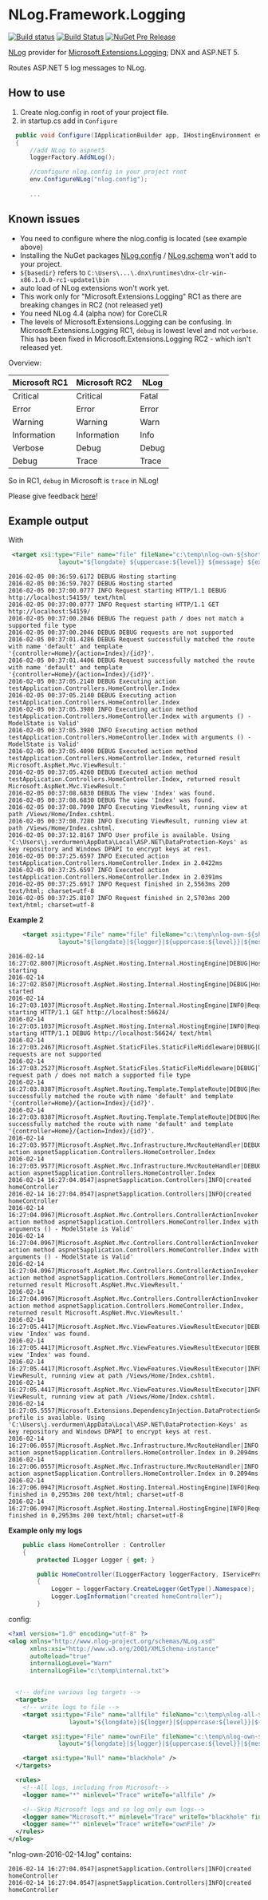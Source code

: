 # NLog.Framework.Logging

[![Build status](https://ci.appveyor.com/api/projects/status/0nrg8cksp4b6tab1/branch/master?svg=true)](https://ci.appveyor.com/project/nlog/nlog-framework-logging/branch/master)
[![Build Status](https://travis-ci.org/NLog/NLog.Framework.Logging.svg?branch=master)](https://travis-ci.org/NLog/NLog.Framework.Logging)
[![NuGet Pre Release](https://img.shields.io/nuget/vpre/NLog.Framework.Logging.svg)](https://www.nuget.org/packages/NLog.Framework.Logging)

[NLog](https://github.com/NLog/NLog) provider for [Microsoft.Extensions.Logging](https://github.com/aspnet/Logging); DNX and ASP.NET 5.


Routes ASP.NET 5 log messages to NLog.


How to use
----

1. Create nlog.config in root of your project file.
2.  in startup.cs add in `Configure`

```c#
  public void Configure(IApplicationBuilder app, IHostingEnvironment env, ILoggerFactory loggerFactory)
  {
      //add NLog to aspnet5
      loggerFactory.AddNLog();

      //configure nlog.config in your project root
      env.ConfigureNLog("nlog.config");
      
      ...
```  
  
Known issues
---
- You need to configure where the nlog.config is located (see example above)
- Installing the NuGet packages [NLog.config](https://www.nuget.org/packages/NLog.Config/) / [NLog.schema](https://www.nuget.org/packages/NLog.Schema/) won't add to your project. 
- `${basedir}` refers to `C:\Users\...\.dnx\runtimes\dnx-clr-win-x86.1.0.0-rc1-update1\bin`
- auto load of NLog extensions won't work yet.
- This work only for "Microsoft.Extensions.Logging" RC1 as there are breaking changes in RC2 (not released yet)
- You need NLog 4.4 (alpha now) for CoreCLR
- The levels of Microsoft.Extensions.Logging can be confusing. In  Microsoft.Extensions.Logging RC1, `debug` is lowest level and not `verbose`. This has been fixed in Microsoft.Extensions.Logging RC2 - which isn't released yet.

Overview:


Microsoft RC1 | Microsoft RC2 | NLog
-------------|--------------|-----------
Critical	   | Critical     | Fatal
Error	       | Error        | Error
Warning	     | Warning      | Warn
Information	 | Information  | Info
Verbose	     | Debug        | Debug
Debug	       | Trace        | Trace

So in RC1, `debug` in Microsoft is `trace` in NLog! 

Please give feedback [here](https://github.com/NLog/NLog.Framework.Logging/issues/8)!


Example output
---

With 

```xml
 <target xsi:type="File" name="file" fileName="c:\temp\nlog-own-${shortdate}.log"
              layout="${longdate} ${uppercase:${level}} ${message} ${exception}" />
```

```
2016-02-05 00:36:59.6172 DEBUG Hosting starting
2016-02-05 00:36:59.7027 DEBUG Hosting started
2016-02-05 00:37:00.0777 INFO Request starting HTTP/1.1 DEBUG http://localhost:54159/ text/html 
2016-02-05 00:37:00.0777 INFO Request starting HTTP/1.1 GET http://localhost:54159/  
2016-02-05 00:37:00.2046 DEBUG The request path / does not match a supported file type
2016-02-05 00:37:00.2046 DEBUG DEBUG requests are not supported
2016-02-05 00:37:01.4286 DEBUG Request successfully matched the route with name 'default' and template '{controller=Home}/{action=Index}/{id?}'.
2016-02-05 00:37:01.4406 DEBUG Request successfully matched the route with name 'default' and template '{controller=Home}/{action=Index}/{id?}'.
2016-02-05 00:37:05.2140 DEBUG Executing action testApplication.Controllers.HomeController.Index
2016-02-05 00:37:05.2140 DEBUG Executing action testApplication.Controllers.HomeController.Index
2016-02-05 00:37:05.3980 INFO Executing action method testApplication.Controllers.HomeController.Index with arguments () - ModelState is Valid'
2016-02-05 00:37:05.3980 INFO Executing action method testApplication.Controllers.HomeController.Index with arguments () - ModelState is Valid'
2016-02-05 00:37:05.4090 DEBUG Executed action method testApplication.Controllers.HomeController.Index, returned result Microsoft.AspNet.Mvc.ViewResult.'
2016-02-05 00:37:05.4260 DEBUG Executed action method testApplication.Controllers.HomeController.Index, returned result Microsoft.AspNet.Mvc.ViewResult.'
2016-02-05 00:37:08.6830 DEBUG The view 'Index' was found.
2016-02-05 00:37:08.6830 DEBUG The view 'Index' was found.
2016-02-05 00:37:08.7090 INFO Executing ViewResult, running view at path /Views/Home/Index.cshtml.
2016-02-05 00:37:08.7280 INFO Executing ViewResult, running view at path /Views/Home/Index.cshtml.
2016-02-05 00:37:12.8167 INFO User profile is available. Using 'C:\Users\j.verdurmen\AppData\Local\ASP.NET\DataProtection-Keys' as key repository and Windows DPAPI to encrypt keys at rest.
2016-02-05 00:37:25.6597 INFO Executed action testApplication.Controllers.HomeController.Index in 2.0422ms
2016-02-05 00:37:25.6597 INFO Executed action testApplication.Controllers.HomeController.Index in 2.0391ms
2016-02-05 00:37:25.6917 INFO Request finished in 2,5563ms 200 text/html; charset=utf-8
2016-02-05 00:37:25.8107 INFO Request finished in 2,5703ms 200 text/html; charset=utf-8
```

**Example 2**
```xml
    <target xsi:type="File" name="file" fileName="c:\temp\nlog-own-${shortdate}.log"
              layout="${longdate}|${logger}|${uppercase:${level}}|${message} ${exception}" />
```

```
2016-02-14 16:27:02.8007|Microsoft.AspNet.Hosting.Internal.HostingEngine|DEBUG|Hosting starting 
2016-02-14 16:27:02.8507|Microsoft.AspNet.Hosting.Internal.HostingEngine|DEBUG|Hosting started 
2016-02-14 16:27:03.1037|Microsoft.AspNet.Hosting.Internal.HostingEngine|INFO|Request starting HTTP/1.1 GET http://localhost:56624/   
2016-02-14 16:27:03.1037|Microsoft.AspNet.Hosting.Internal.HostingEngine|INFO|Request starting HTTP/1.1 DEBUG http://localhost:56624/ text/html  
2016-02-14 16:27:03.2467|Microsoft.AspNet.StaticFiles.StaticFileMiddleware|DEBUG|DEBUG requests are not supported 
2016-02-14 16:27:03.2527|Microsoft.AspNet.StaticFiles.StaticFileMiddleware|DEBUG|The request path / does not match a supported file type 
2016-02-14 16:27:03.8387|Microsoft.AspNet.Routing.Template.TemplateRoute|DEBUG|Request successfully matched the route with name 'default' and template '{controller=Home}/{action=Index}/{id?}'. 
2016-02-14 16:27:03.8387|Microsoft.AspNet.Routing.Template.TemplateRoute|DEBUG|Request successfully matched the route with name 'default' and template '{controller=Home}/{action=Index}/{id?}'. 
2016-02-14 16:27:03.9577|Microsoft.AspNet.Mvc.Infrastructure.MvcRouteHandler|DEBUG|Executing action aspnet5application.Controllers.HomeController.Index 
2016-02-14 16:27:03.9577|Microsoft.AspNet.Mvc.Infrastructure.MvcRouteHandler|DEBUG|Executing action aspnet5application.Controllers.HomeController.Index 
2016-02-14 16:27:04.0547|aspnet5application.Controllers|INFO|created homeController 
2016-02-14 16:27:04.0547|aspnet5application.Controllers|INFO|created homeController 
2016-02-14 16:27:04.0967|Microsoft.AspNet.Mvc.Controllers.ControllerActionInvoker|INFO|Executing action method aspnet5application.Controllers.HomeController.Index with arguments () - ModelState is Valid' 
2016-02-14 16:27:04.0967|Microsoft.AspNet.Mvc.Controllers.ControllerActionInvoker|INFO|Executing action method aspnet5application.Controllers.HomeController.Index with arguments () - ModelState is Valid' 
2016-02-14 16:27:04.0967|Microsoft.AspNet.Mvc.Controllers.ControllerActionInvoker|DEBUG|Executed action method aspnet5application.Controllers.HomeController.Index, returned result Microsoft.AspNet.Mvc.ViewResult.' 
2016-02-14 16:27:04.0967|Microsoft.AspNet.Mvc.Controllers.ControllerActionInvoker|DEBUG|Executed action method aspnet5application.Controllers.HomeController.Index, returned result Microsoft.AspNet.Mvc.ViewResult.' 
2016-02-14 16:27:05.4417|Microsoft.AspNet.Mvc.ViewFeatures.ViewResultExecutor|DEBUG|The view 'Index' was found. 
2016-02-14 16:27:05.4417|Microsoft.AspNet.Mvc.ViewFeatures.ViewResultExecutor|DEBUG|The view 'Index' was found. 
2016-02-14 16:27:05.4417|Microsoft.AspNet.Mvc.ViewFeatures.ViewResultExecutor|INFO|Executing ViewResult, running view at path /Views/Home/Index.cshtml. 
2016-02-14 16:27:05.4417|Microsoft.AspNet.Mvc.ViewFeatures.ViewResultExecutor|INFO|Executing ViewResult, running view at path /Views/Home/Index.cshtml. 
2016-02-14 16:27:05.5557|Microsoft.Extensions.DependencyInjection.DataProtectionServices|INFO|User profile is available. Using 'C:\Users\j.verdurmen\AppData\Local\ASP.NET\DataProtection-Keys' as key repository and Windows DPAPI to encrypt keys at rest. 
2016-02-14 16:27:06.0557|Microsoft.AspNet.Mvc.Infrastructure.MvcRouteHandler|INFO|Executed action aspnet5application.Controllers.HomeController.Index in 0.2094ms 
2016-02-14 16:27:06.0557|Microsoft.AspNet.Mvc.Infrastructure.MvcRouteHandler|INFO|Executed action aspnet5application.Controllers.HomeController.Index in 0.2094ms 
2016-02-14 16:27:06.0947|Microsoft.AspNet.Hosting.Internal.HostingEngine|INFO|Request finished in 0,2953ms 200 text/html; charset=utf-8 
2016-02-14 16:27:06.0947|Microsoft.AspNet.Hosting.Internal.HostingEngine|INFO|Request finished in 0,2953ms 200 text/html; charset=utf-8 
```

**Example only my logs**

```c#
    public class HomeController : Controller
    {
        protected ILogger Logger { get; }

        public HomeController(ILoggerFactory loggerFactory, IServiceProvider serviceProvider)
        {
            Logger = loggerFactory.CreateLogger(GetType().Namespace);
            Logger.LogInformation("created homeController");
        }
```

config:

```xml
<?xml version="1.0" encoding="utf-8" ?>
<nlog xmlns="http://www.nlog-project.org/schemas/NLog.xsd"
      xmlns:xsi="http://www.w3.org/2001/XMLSchema-instance"
      autoReload="true"
      internalLogLevel="Warn"
      internalLogFile="c:\temp\internal.txt">


  <!-- define various log targets -->
  <targets>
    <!-- write logs to file -->
    <target xsi:type="File" name="allfile" fileName="c:\temp\nlog-all-${shortdate}.log"
                 layout="${longdate}|${logger}|${uppercase:${level}}|${message} ${exception}" />

    <target xsi:type="File" name="ownFile" fileName="c:\temp\nlog-own-${shortdate}.log"
              layout="${longdate}|${logger}|${uppercase:${level}}|${message} ${exception}" />

    <target xsi:type="Null" name="blackhole" />
  </targets>

  <rules>
    <!--All logs, including from Microsoft-->
    <logger name="*" minlevel="Trace" writeTo="allfile" />

    <!--Skip Microsoft logs and so log only own logs-->
    <logger name="Microsoft.*" minlevel="Trace" writeTo="blackhole" final="true" />
    <logger name="*" minlevel="Trace" writeTo="ownFile" />
  </rules>
</nlog>
```

"nlog-own-2016-02-14.log" contains:

```
2016-02-14 16:27:04.0547|aspnet5application.Controllers|INFO|created homeController 
2016-02-14 16:27:04.0547|aspnet5application.Controllers|INFO|created homeController 
```



